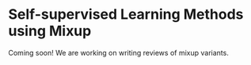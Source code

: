 # Self-supervised Learning Methods using Mixup

Coming soon! We are working on writing reviews of mixup variants.
